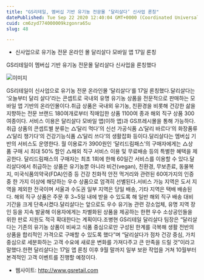 ```yaml
---
title: "GS리테일, 멤버십 기반 유기농 전문몰 ‘달리살다’ 신사업 론칭"
datePublished: Tue Sep 22 2020 12:40:04 GMT+0000 (Coordinated Universal Time)
cuid: cm6zyd774000009kzgonra65u
slug: 48

---
```



- 신사업으로 유기농 전문 온라인 몰 달리살다 모바일 앱 17일 론칭

GS리테일이 멤버십 기반 유기농 전문몰 달리살다 신사업을 론칭했다

![이미지](https://cdn.hashnode.com/res/hashnode/image/upload/v1739246340648/ce270446-3c01-4408-ade0-a83596fc1695.jpeg)

GS리테일이 신사업으로 유기농 전문 온라인몰 ’달리살다’를 17일 론칭했다.달리살다는 ‘오늘부터 달리 살다’라는 콘셉트로 국내외 유명 유기농 상품을 전문적으로 판매하는 모바일 앱 기반의 온라인몰이다.취급 상품은 국내외 유기농, 친환경을 비롯해 건강한 삶을 지향하는 전문 브랜드 180여개로부터 직매입한 상품 1100여 종과 해외 직구 상품 300여종이다. 서비스 이용은 달리살다 모바일 앱(이하 앱)과 GS프레시몰을 통해 가능하다.취급 상품의 콘셉트별 분류는 △‘달리 먹다’의 신선 가공식품 △‘달리 바르다’의 화장품류 △‘달리 챙기다’의 건강기능식품 △‘달리 쓰다’의 생활잡화 등이다.달리살다는 멤버십 기반의 서비스도 운영한다. 월 이용료가 3900원인 ‘달리드림패스’의 구매자에게는 △상품 구매 시 최대 50% 할인 △해외 직구 서비스 이용 및 무료배송 등의 특별한 혜택을 제공한다. 달리드림패스의 구매자는 최초 1회에 한해 60일간 서비스를 이용할 수 있다.달리살다에서 취급하는 상품은 유기농뿐 아니라 비건(vegan), 친환경, 무보존료, 동물복지, 미국식품의약국(FDA)인증 등 건강 친화적 안전 먹거리와 관련된 60여가지의 인증 중 한 가지 이상에 해당하는 우수 상품으로 엄격히 선별된다.서비스 가능 지역은 도서 지역을 제외한 전국이며 서울과 수도권 일부 지역은 당일 배송, 기타 지역은 택배 배송된다. 해외 직구 상품은 주문 후 3~5일 내에 받을 수 있도록 해 일반 해외 직구 배송 대비 기간을 크게 단축시켰다.달리살다는 앞으로도 우수 유기농 관련 강소업체, 유명 지역 장인 등을 지속 발굴해 이용자에게는 차별화된 상품을 제공하는 한편 우수 소상공인들을 위한 판로 지원도 적극 확대한다는 계획이다.조병현 GS리테일 달리살다 팀장은 “달리살다는 기존의 유기농 상품이 비싸고 식품 중심으로만 구성된 한계를 극복해 생활 전반의 상품을 합리적인 가격으로 구매할 수 있도록 했다”며 “달리살다가 점차 건강 중심, 가치 중심으로 세분화하는 고객 수요에 새로운 변화를 가져다주고 큰 만족을 드릴 것”이라고 말했다.한편 달리살다는 17일 앱 론칭 이후 9월 말까지 일부 보완 작업을 거쳐 10월부터 본격적인 고객 이벤트를 진행할 예정이다.

- 웹사이트: http://www.gsretail.com